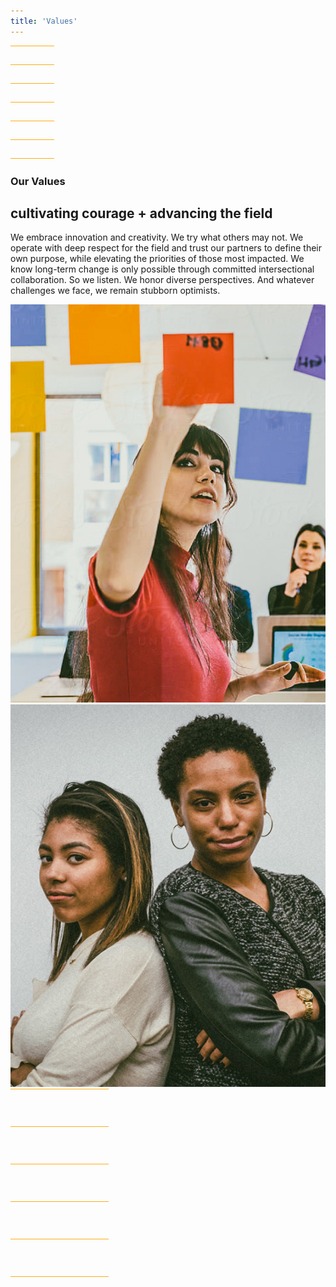 ```yaml
---
title: 'Values'
---
```


<svg width="70" height="181" viewBox="0 0 70 181" fill="none" xmlns="http://www.w3.org/2000/svg">
  <rect width="70" height="1" transform="matrix(-1 0 0 1 70 90)" fill="#FCAF17"/>
  <rect width="70" height="1" transform="matrix(-1 0 0 1 70 30)" fill="#FCAF17"/>
  <rect width="70" height="1" transform="matrix(-1 0 0 1 70 150)" fill="#FCAF17"/>
  <rect width="70" height="1" transform="matrix(-1 0 0 1 70 0)" fill="#FCAF17"/>
  <rect width="70" height="1" transform="matrix(-1 0 0 1 70 120)" fill="#FCAF17"/>
  <rect width="70" height="1" transform="matrix(-1 0 0 1 70 60)" fill="#FCAF17"/>
  <rect width="70" height="1" transform="matrix(-1 0 0 1 70 180)" fill="#FCAF17"/>
</svg>

<div class="body-wrap">
  <h3 class="divot">Our Values</h3>
  <h2 class="h1">cultivating courage + advancing the field</h2>

  <p>
    We embrace innovation and creativity. We try what others may not. We operate with deep respect for the field and trust our partners to define their own purpose, while elevating the priorities of those most impacted. We know long-term change is only possible through committed intersectional collaboration. So we listen. We honor diverse perspectives. And whatever challenges we face, we remain stubborn optimists.
  </p>
</div>

<div class="image-wrap">
  <div class="staggered-image">
    <img class="-reveal" src="/user/images/image-6.jpg" alt="">
  </div>
  <div class="staggered-image">
    <img class="-reveal" src="/user/images/image-7.jpg" alt="">
  </div>
  <svg width="157" height="301" viewBox="0 0 157 301" fill="none" xmlns="http://www.w3.org/2000/svg">
    <rect width="157" height="1" transform="matrix(-1 0 0 1 157 300)" fill="#FCAF17"/>
    <rect width="157" height="1" transform="matrix(-1 0 0 1 157 240)" fill="#FCAF17"/>
    <rect width="157" height="1" transform="matrix(-1 0 0 1 157 0)" fill="#FCAF17"/>
    <rect width="157" height="1" transform="matrix(-1 0 0 1 157 60)" fill="#FCAF17"/>
    <rect width="157" height="1" transform="matrix(-1 0 0 1 157 180)" fill="#FCAF17"/>
    <rect width="157" height="1" transform="matrix(-1 0 0 1 157 120)" fill="#FCAF17"/>
  </svg>
</div>
